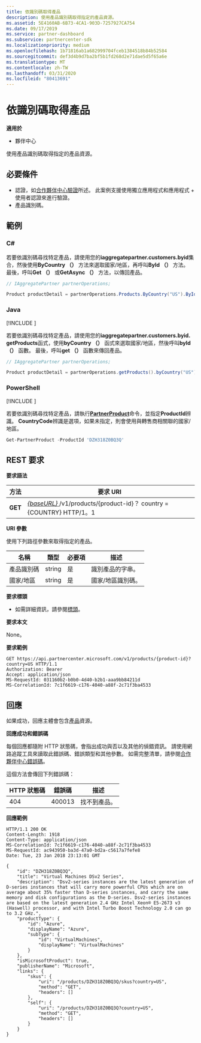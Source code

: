 ```yaml
---
title: 依識別碼取得產品
description: 使用產品識別碼取得指定的產品資源。
ms.assetid: 5E4160AB-6B73-4CA1-903D-7257927CA754
ms.date: 09/17/2019
ms.service: partner-dashboard
ms.subservice: partnercenter-sdk
ms.localizationpriority: medium
ms.openlocfilehash: 1b71816ab1a682999704fceb1384518b84b52584
ms.sourcegitcommit: def3d4b9d7ba2bf5b1fd268d2e71dae5d5f65a6e
ms.translationtype: MT
ms.contentlocale: zh-TW
ms.lasthandoff: 03/31/2020
ms.locfileid: "80413691"
---
```

# <a name="get-a-product-by-id"></a>依識別碼取得產品

**適用於**

- 夥伴中心

使用產品識別碼取得指定的產品資源。

## <a name="span-idprerequisitesspan-idprerequisitesspan-idprerequisitesprerequisites"></a><span id="Prerequisites"/><span id="prerequisites"/><span id="PREREQUISITES"/>必要條件

- 認證，如[合作夥伴中心驗證](partner-center-authentication.md)所述。 此案例支援使用獨立應用程式和應用程式 + 使用者認證來進行驗證。
- 產品識別碼。

## <a name="span-idexamplesspan-idexamplesspan-idexamplesexamples"></a><span id="Examples"/><span id="examples"><span id="EXAMPLES"/>範例

### <a name="c"></a>C#

若要依識別碼尋找特定產品，請使用您的**iaggregatepartner.customers.byid**集合，然後使用**ByCountry （）** 方法來選取國家/地區，再呼叫**ById （）** 方法。 最後，呼叫**Get （）** 或**GetAsync （）** 方法，以傳回產品。 

```csharp
// IAggregatePartner partnerOperations;

Product productDetail = partnerOperations.Products.ByCountry("US").ById("DZH318Z0BQ3Q").Get();
```

### <a name="java"></a>Java

[!INCLUDE [<Partner Center Java SDK support details>](<../includes/java-sdk-support.md>)]

若要依識別碼尋找特定產品，請使用您的**iaggregatepartner.customers.byid. getProducts**函式，使用**byCountry （）** 函式來選取國家/地區，然後呼叫**byId （）** 函數。 最後，呼叫**get （）** 函數來傳回產品。 

```java
// IAggregatePartner partnerOperations;

Product productDetail = partnerOperations.getProducts().byCountry("US").byId("DZH318Z0BQ3Q").get();
```

### <a name="powershell"></a>PowerShell

[!INCLUDE [<Partner Center PowerShell module support details>](<../includes/powershell-module-support.md>)]

若要依識別碼尋找特定產品，請執行[**PartnerProduct**](https://github.com/Microsoft/Partner-Center-PowerShell/blob/master/docs/help/Get-PartnerProduct.md)命令，並指定**ProductId**辨識。 **CountryCode**辨識是選項，如果未指定，則會使用與轉售商相關聯的國家/地區。

```powershell
Get-PartnerProduct -ProductId 'DZH318Z0BQ3Q'
```

## <a name="span-idrest_requestspan-idrest_requestspan-idrest_requestrest-request"></a><span id="REST_Request"/><span id="rest_request"/><span id="REST_REQUEST"/>REST 要求

**要求語法**

| 方法  | 要求 URI                                                                                   |
|---------|-----------------------------------------------------------------------------------------------|
| **GET** | [ *{baseURL}* ](partner-center-rest-urls.md)/v1/products/{product-id}？ country = {COUNTRY} HTTP/1。1  | 

**URI 參數**

使用下列路徑參數來取得指定的產品。

| 名稱                   | 類型     | 必要項 | 描述                                                     |
|------------------------|----------|----------|-----------------------------------------------------------------|
| 產品識別碼             | string   | 是      | 識別產品的字串。                           |
| 國家/地區                | string   | 是      | 國家/地區識別碼。                                            |


**要求標頭**

- 如需詳細資訊，請參閱[標頭](headers.md)。

**要求本文**

None。

**要求範例**

```http
GET https://api.partnercenter.microsoft.com/v1/products/{product-id}?country=US HTTP/1.1
Authorization: Bearer 
Accept: application/json
MS-RequestId: 031160b2-b0b0-4d40-b2b1-aaa9bb84211d
MS-CorrelationId: 7c1f6619-c176-4040-a88f-2c71f3ba4533
```

## <a name="span-idresponsespan-idresponsespan-idresponseresponse"></a><span id="Response"/><span id="response"/><span id="RESPONSE"/>回應


如果成功，回應主體會包含[產品](product-resources.md#product)資源。

**回應成功和錯誤碼**

每個回應都隨附 HTTP 狀態碼，會指出成功與否以及其他的偵錯資訊。 請使用網路追蹤工具來讀取此錯誤碼、錯誤類型和其他參數。 如需完整清單，請參閱[合作夥伴中心錯誤碼](error-codes.md)。

這個方法會傳回下列錯誤碼：

| HTTP 狀態碼     | 錯誤碼   | 描述                                                                |
|----------------------|--------------|----------------------------------------------------------------------------|
| 404                  | 400013       | 找不到產品。                                                     |

**回應範例**

```http
HTTP/1.1 200 OK
Content-Length: 1918
Content-Type: application/json
MS-CorrelationId: 7c1f6619-c176-4040-a88f-2c71f3ba4533
MS-RequestId: ac943950-ba3d-47a0-bd2a-c5617a7fefe8
Date: Tue, 23 Jan 2018 23:13:01 GMT

{
    "id": "DZH318Z0BQ3Q",
    "title": "Virtual Machines DSv2 Series",
    "description": "Dsv2-series instances are the latest generation of D-series instances that will carry more powerful CPUs which are on average about 35% faster than D-series instances, and carry the same memory and disk configurations as the D-series. Dsv2-series instances are based on the latest generation 2.4 GHz Intel Xeon® E5-2673 v3 (Haswell) processor, and with Intel Turbo Boost Technology 2.0 can go to 3.2 GHz.",
    "productType": {
        "id": "Azure",
        "displayName": "Azure",
        "subType": {
            "id": "VirtualMachines",
            "displayName": "VirtualMachines"
        }
    },
    "isMicrosoftProduct": true,
    "publisherName": "Microsoft",
    "links": {
        "skus": {
            "uri": "/products/DZH318Z0BQ3Q/skus?country=US",
            "method": "GET",
            "headers": []
        },
        "self": {
            "uri": "/products/DZH318Z0BQ3Q?country=US",
            "method": "GET",
            "headers": []
        }
    }
}
```